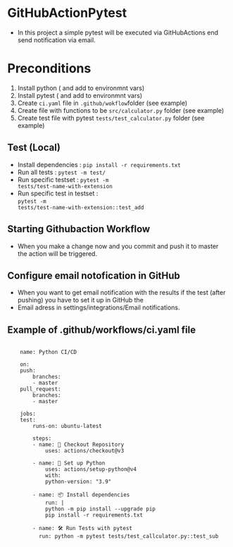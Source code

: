 # GitHubActionPytest
- In this project a simple pytest will be executed via GitHubActions end send notification via email.


# Preconditions

1. Install python ( and add to environmnt vars)
2. Install pytest ( and add to environmnt vars)
3. Create <code>ci.yaml</code> file in <code>.github/wokflow</code>folder (see example)
4. Create file with functions to be <code>src/calculator.py</code> folder (see example)
5. Create test file with pytest <code>tests/test_calculator.py</code> folder (see example)


## Test (Local)

- Install dependencies  : <code>pip install -r requirements.txt</code> <br>
- Run all tests                 : <code>pytest -m test/</code> <br>
- Run specific testset          : <code>pytest -m tests/test-name-with-extension</code><br>
- Run specific test in testset  : <br><code>pytest -m tests/test-name-with-extension::test_add</code>

## Starting Githubaction Workflow

- When you make a change now and you commit and push it to master the action 
will be triggered.

## Configure email notofication in GitHub

- When you want to get email notification with the results if the test (after pushing) you have to set it up in GitHub the 
- Email adress in settings/integrations/Email notifications.

## Example of .github/workflows/ci.yaml file

```

    name: Python CI/CD

    on:
    push:
        branches:
        - master
    pull_request:
        branches:
        - master

    jobs:
    test:
        runs-on: ubuntu-latest

        steps:
        - name: 🔄 Checkout Repository
            uses: actions/checkout@v3

        - name: 🐍 Set up Python
            uses: actions/setup-python@v4
            with:
            python-version: "3.9"

        - name: 📦 Install dependencies
            run: |
            python -m pip install --upgrade pip
            pip install -r requirements.txt

        - name: 🛠️ Run Tests with pytest
          run: python -m pytest tests/test_callculator.py::test_sub

